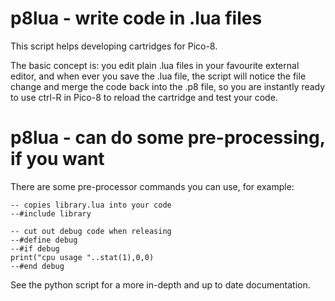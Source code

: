 # p8lua - write code in .lua files

This script helps developing cartridges for Pico-8.

The basic concept is: you edit plain .lua files in your favourite external editor, and when ever you save the .lua file, the script will notice the file change and merge the code back into the .p8 file, so you are instantly ready to use ctrl-R in Pico-8 to reload the cartridge and test your code.

# p8lua - can do some pre-processing, if you want

There are some pre-processor commands you can use, for example:

```
-- copies library.lua into your code
--#include library

-- cut out debug code when releasing
--#define debug
--#if debug
print("cpu usage "..stat(1),0,0)
--#end debug

```

See the python script for a more in-depth and up to date documentation.
